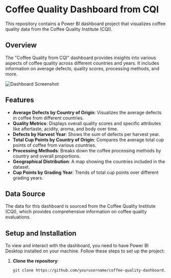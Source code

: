 # Coffee Quality Dashboard from CQI

This repository contains a Power BI dashboard project that visualizes coffee quality data from the Coffee Quality Institute (CQI).

## Overview

The "Coffee Quality from CQI" dashboard provides insights into various aspects of coffee quality across different countries and years. It includes information on average defects, quality scores, processing methods, and more.

![Dashboard Screenshot](path_to_screenshot.png)

## Features

- **Average Defects by Country of Origin**: Visualizes the average defects in coffee from different countries.
- **Quality Metrics**: Displays overall quality scores and specific attributes like aftertaste, acidity, aroma, and body over time.
- **Defects by Harvest Year**: Shows the sum of defects per harvest year.
- **Total Cup Points by Country of Origin**: Compares the average total cup points of coffee from various countries.
- **Processing Methods**: Breaks down the coffee processing methods by country and overall proportions.
- **Geographical Distribution**: A map showing the countries included in the dataset.
- **Cup Points by Grading Year**: Trends of total cup points over different grading years.

## Data Source

The data for this dashboard is sourced from the Coffee Quality Institute (CQI), which provides comprehensive information on coffee quality evaluations.

## Setup and Installation

To view and interact with the dashboard, you need to have Power BI Desktop installed on your machine. Follow these steps to set up the project:

1. **Clone the repository**:
   ```sh
   git clone https://github.com/yourusername/coffee-quality-dashboard.git
